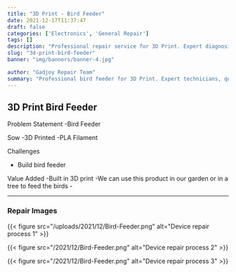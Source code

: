 ```yaml
---
title: "3D Print - Bird Feeder"
date: 2021-12-17T11:37:47
draft: false
categories: ['Electronics', 'General Repair']
tags: []
description: "Professional repair service for 3D Print. Expert diagnosis and quality repairs in Bangalore."
slug: "3d-print-bird-feeder"
banner: "img/banners/banner-4.jpg"

author: "Gadjoy Repair Team"
summary: "Professional bird feeder for 3D Print. Expert technicians, quality parts, warranty included."
---
```


## 3D Print Bird Feeder

Problem Statement -Bird Feeder

Sow -3D Printed -PLA Filament

Challenges

- Build bird feeder

Value Added -Built in 3D print -We can use this product in our garden or in a tree to feed the birds -

---

### Repair Images

{{< figure src="/uploads/2021/12/Bird-Feeder.png" alt="Device repair process 1" >}}

{{< figure src="/2021/12/Bird-Feeder.png" alt="Device repair process 2" >}}

{{< figure src="/2021/12/Bird-Feeder.png" alt="Device repair process 3" >}}

